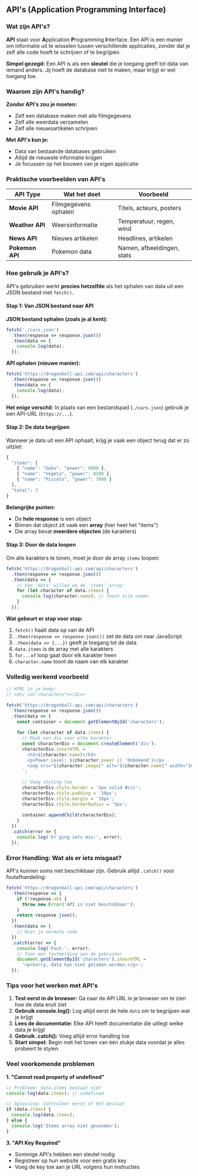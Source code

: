 ## API's (Application Programming Interface)

### Wat zijn API's?

**API** staat voor **A**pplication **P**rogramming **I**nterface. Een API is een manier om informatie uit te wisselen tussen verschillende applicaties, zonder dat je zelf alle code hoeft te schrijven of te begrijpen.

**Simpel gezegd:** Een API is als een **sleutel** die je toegang geeft tot data van iemand anders. Jij hoeft de database niet te maken, maar krijgt er wel toegang toe.

### Waarom zijn API's handig?

**Zonder API's zou je moeten:**
- Zelf een database maken met alle filmgegevens
- Zelf alle weerdata verzamelen  
- Zelf alle nieuwsartikelen schrijven

**Met API's kun je:**
- Data van bestaande databases gebruiken
- Altijd de nieuwste informatie krijgen
- Je focussen op het bouwen van je eigen applicatie

### Praktische voorbeelden van API's

| API Type | Wat het doet | Voorbeeld |
|----------|--------------|-----------|
| **Movie API** | Filmgegevens ophalen | Titels, acteurs, posters |
| **Weather API** | Weersinformatie | Temperatuur, regen, wind |
| **News API** | Nieuws artikelen | Headlines, artikelen |
| **Pokemon API** | Pokemon data | Namen, afbeeldingen, stats |

### Hoe gebruik je API's?

API's gebruiken werkt **precies hetzelfde** als het ophalen van data uit een JSON bestand met `fetch()`.

#### Stap 1: Van JSON bestand naar API

**JSON bestand ophalen (zoals je al kent):**
```jsx
fetch('./cars.json')
  .then(response => response.json())
  .then(data => {
    console.log(data);
  });
```

**API ophalen (nieuwe manier):**
```jsx
fetch('https://dragonball-api.com/api/characters')
  .then(response => response.json())
  .then(data => {
    console.log(data);
  });
```

**Het enige verschil:** In plaats van een bestandspad (`./cars.json`) gebruik je een API-URL (`https://...`).

#### Stap 2: De data begrijpen

Wanneer je data uit een API ophaalt, krijg je vaak een object terug dat er zo uitziet:

```jsx
{
  "items": [
    { "name": "Goku", "power": 9000 },
    { "name": "Vegeta", "power": 8500 },
    { "name": "Piccolo", "power": 7000 }
  ],
  "total": 3
}
```

**Belangrijke punten:**
- De **hele response** is een object
- Binnen dat object zit vaak een **array** (hier heet het "items")
- Die array bevat **meerdere objecten** (de karakters)

#### Stap 3: Door de data loopen

Om alle karakters te tonen, moet je door de array `items` loopen:

```jsx
fetch('https://dragonball-api.com/api/characters')
  .then(response => response.json())
  .then(data => {
    // Van 'data' willen we de 'items' array:
    for (let character of data.items) {
      console.log(character.name); // Toont alle namen
    }
  });
```

**Wat gebeurt er stap voor stap:**
1. `fetch()` haalt data op van de API
2. `.then(response => response.json())` zet de data om naar JavaScript
3. `.then(data => {...})` geeft je toegang tot de data
4. `data.items` is de array met alle karakters
5. `for...of` loop gaat door elk karakter heen
6. `character.name` toont de naam van elk karakter

### Volledig werkend voorbeeld

```jsx
// HTML in je body:
// <div id="characters"></div>

fetch('https://dragonball-api.com/api/characters')
  .then(response => response.json())
  .then(data => {
    const container = document.getElementById('characters');
    
    for (let character of data.items) {
      // Maak een div voor elke karakter
      const characterDiv = document.createElement('div');
      characterDiv.innerHTML = `
        <h3>${character.name}</h3>
        <p>Power Level: ${character.power || 'Onbekend'}</p>
        <img src="${character.image}" alt="${character.name}" width="100">
      `;
      
      // Voeg styling toe
      characterDiv.style.border = '1px solid #ccc';
      characterDiv.style.padding = '10px';
      characterDiv.style.margin = '10px';
      characterDiv.style.borderRadius = '5px';
      
      container.appendChild(characterDiv);
    }
  })
  .catch(error => {
    console.log('Er ging iets mis:', error);
  });
```

### Error Handling: Wat als er iets misgaat?

API's kunnen soms niet beschikbaar zijn. Gebruik altijd `.catch()` voor foutafhandeling:

```jsx
fetch('https://dragonball-api.com/api/characters')
  .then(response => {
    if (!response.ok) {
      throw new Error('API is niet beschikbaar');
    }
    return response.json();
  })
  .then(data => {
    // Hier je normale code
  })
  .catch(error => {
    console.log('Fout:', error);
    // Toon een foutmelding aan de gebruiker
    document.getElementById('characters').innerHTML = 
      '<p>Sorry, data kan niet geladen worden.</p>';
  });
```

### Tips voor het werken met API's

1. **Test eerst in de browser:** Ga naar de API URL in je browser om te zien hoe de data eruit ziet
2. **Gebruik console.log():** Log altijd eerst de hele `data` om te begrijpen wat je krijgt
3. **Lees de documentatie:** Elke API heeft documentatie die uitlegt welke data je krijgt
4. **Gebruik .catch():** Voeg altijd error handling toe
5. **Start simpel:** Begin met het tonen van één stukje data voordat je alles probeert te stylen

### Veel voorkomende problemen

**1. "Cannot read property of undefined"**
```jsx
// Probleem: data.items bestaat niet
console.log(data.items); // undefined

// Oplossing: Controleer eerst of het bestaat
if (data.items) {
  console.log(data.items);
} else {
  console.log('Items array niet gevonden');
}
```

**3. "API Key Required"**
- Sommige API's hebben een sleutel nodig
- Registreer op hun website voor een gratis key
- Voeg de key toe aan je URL volgens hun instructies